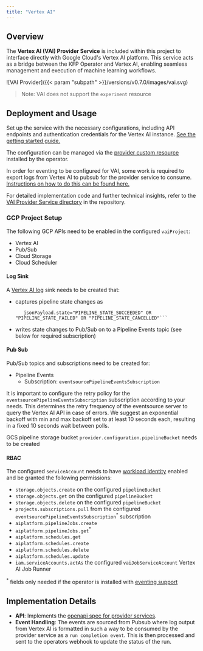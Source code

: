 ```yaml
---
title: "Vertex AI"
---
```


## Overview

The **Vertex AI (VAI) Provider Service** is included within this project to interface directly with 
Google Cloud's Vertex AI platform. This service acts as a bridge between the KFP Operator and Vertex AI, enabling 
seamless management and execution of machine learning workflows.

![VAI Provider]({{< param "subpath" >}}/versions/v0.7.0/images/vai.svg)

> Note: VAI does not support the `experiment` resource

## Deployment and Usage

Set up the service with the necessary configurations, including API endpoints and authentication
credentials for the Vertex AI instance. [See the getting started guide.](../../../getting-started/installation/#providers)

The configuration can be managed via the [provider custom resource](../../resources/provider/#vertex-ai) installed by the operator.

In order for eventing to be configured for VAI, some work is required to export logs from Vertex AI to pubsub for the 
provider service to consume. [Instructions on how to do this can be found here.](#gcp-project-setup)

For detailed implementation code and further technical insights, refer to the
[VAI Provider Service directory](https://github.com/sky-uk/kfp-operator/tree/versions/v0.7.0/provider-service/vai) in the
repository.

### GCP Project Setup

The following GCP APIs need to be enabled in the configured `vaiProject`:
- Vertex AI
- Pub/Sub
- Cloud Storage
- Cloud Scheduler

#### Log Sink
A [Vertex AI log](https://cloud.google.com/vertex-ai/docs/pipelines/logging) sink needs to be created that:
- captures pipeline state changes as
  ```resource.type="aiplatform.googleapis.com/PipelineJob"
     jsonPayload.state="PIPELINE_STATE_SUCCEEDED" OR "PIPELINE_STATE_FAILED" OR "PIPELINE_STATE_CANCELLED"```
- writes state changes to Pub/Sub on to a Pipeline Events topic (see below for required subscription)

#### Pub Sub
Pub/Sub topics and subscriptions need to be created for:
- Pipeline Events
    - Subscription: `eventsourcePipelineEventsSubscription`

It is important to configure the retry policy for the `eventsourcePipelineEventsSubscription` subscription according to your needs. This determines the retry frequency of the eventsource server to query the Vertex AI API in case of errors.
We suggest an exponential backoff with min and max backoff set to at least 10 seconds each, resulting in a fixed 10 seconds wait between polls.

GCS pipeline storage bucket `provider.configuration.pipelineBucket` needs to be created

#### RBAC
The configured `serviceAccount` needs to have [workload identity](https://cloud.google.com/kubernetes-engine/docs/how-to/workload-identity) enabled and be granted the following permissions:
- `storage.objects.create` on the configured `pipelineBucket`
- `storage.objects.get` on the configured `pipelineBucket`
- `storage.objects.delete` on the configured `pipelineBucket`
- `projects.subscriptions.pull` from the configured `eventsourcePipelineEventsSubscription`<sup>*</sup> subscription
- `aiplatform.pipelineJobs.create`
- `aiplatform.pipelineJobs.get`<sup>*</sup>
- `aiplatform.schedules.get`
- `aiplatform.schedules.create`
- `aiplatform.schedules.delete`
- `aiplatform.schedules.update`
- `iam.serviceAccounts.actAs` the configured `vaiJobServiceAccount` Vertex AI Job Runner

<sup>*</sup> fields only needed if the operator is installed with [eventing support](../../../getting-started/overview/#eventing-support)


## Implementation Details

- **API**: Implements the [openapi spec for provider services](../overview/#api). 
- **Event Handling**: The events are sourced from Pubsub where log output from Vertex AI is formatted in such a way to be consumed by the provider service as 
a `run completion event`. This is then processed and sent to the operators webhook to update the status of the run.
